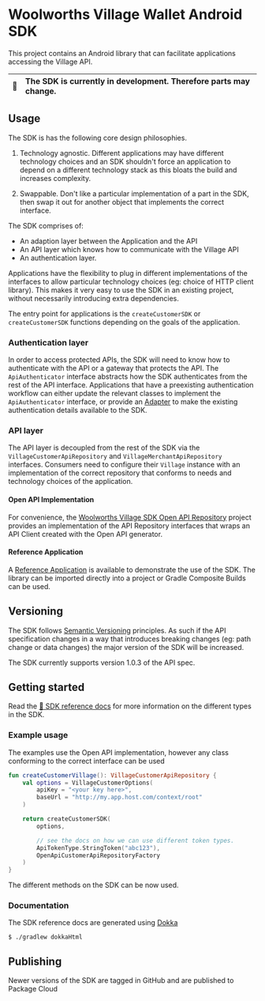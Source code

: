 # Woolworths Village Wallet Android SDK

This project contains an Android library that can facilitate
applications accessing the Village API.

| :memo: | The SDK is currently in development. Therefore parts may change. |
|--------|:-----------------------------------------------------------------|

## Usage

The SDK is has the following core design philosophies.

1. Technology agnostic. Different applications may have different technology
choices and an SDK shouldn't force an application to depend on a different
technology stack as this bloats the build and increases complexity.

2. Swappable. Don't like a particular implementation of a part in the
SDK, then swap it out for another object that implements the correct
interface.

The SDK comprises of:
 - An adaption layer between the Application and the API
 - An API layer which knows how to communicate with the Village API
 - An authentication layer.

Applications have the flexibility to plug in different implementations of
the interfaces to allow particular technology choices (eg: choice of
HTTP client library). This makes it very easy to use the SDK in an
existing project, without necessarily introducing extra dependencies.

The entry point for applications is the `createCustomerSDK` or
`createCustomerSDK` functions depending on the goals of the application.

### Authentication layer

In order to access protected APIs, the SDK will need to know how to
authenticate with the API or a gateway that protects the API. The
`ApiAuthenticator` interface abstracts how the SDK authenticates from
the rest of the API interface. Applications that have a preexisting
authentication workflow can either update the relevant classes to implement the
`ApiAuthenticator` interface, or provide an [Adapter](https://en.wikipedia.org/wiki/Adapter_pattern#Java)
to make the existing authentication details available to the SDK.

### API layer

The API layer is decoupled from the rest of the SDK via the
`VillageCustomerApiRepository` and `VillageMerchantApiRepository`
interfaces. Consumers need to configure their `Village` instance with
an implementation of the correct repository that conforms to needs and
technology choices of the application.

#### Open API Implementation

For convenience, the [Woolworths Village SDK Open API Repository](https://github.com/woolworthslimited/paysdk2-openapi)
project provides an implementation of the API Repository interfaces
that wraps an API Client created with the Open API generator.

#### Reference Application

A [Reference Application](https://github.com/woolworthslimited/paysdk2-reference-android) is available
to demonstrate the use of the SDK. The library can be imported directly into a project
or Gradle Composite Builds can be used.

## Versioning

The SDK follows [Semantic Versioning](https://semver.org/) principles.
As such if the API specification changes in a way that introduces breaking
changes (eg: path change or data changes) the major version of the SDK
will be increased.

The SDK currently supports version 1.0.3 of the API spec.

## Getting started

Read the [📘 SDK reference docs](/sdk/docs/index.html) for more information on the different types
in the SDK.

### Example usage

The examples use the Open API implementation, however any class conforming to the correct interface
can be used

```kotlin
fun createCustomerVillage(): VillageCustomerApiRepository {
    val options = VillageCustomerOptions(
        apiKey = "<your key here>",
        baseUrl = "http://my.app.host.com/context/root"
    )

    return createCustomerSDK(
        options, 

        // see the docs on how we can use different token types.
        ApiTokenType.StringToken("abc123"),
        OpenApiCustomerApiRepositoryFactory
    )
}
```

The different methods on the SDK can be now used.

### Documentation

The SDK reference docs are generated using [Dokka](https://github.com/Kotlin/dokka)

```shell
$ ./gradlew dokkaHtml
```

## Publishing

Newer versions of the SDK are tagged in GitHub and are published to Package Cloud